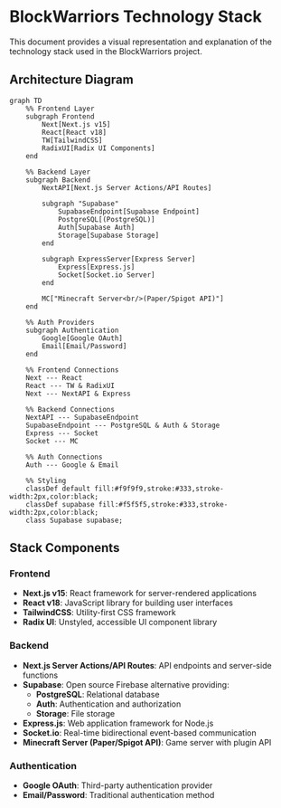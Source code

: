 # BlockWarriors Technology Stack

This document provides a visual representation and explanation of the technology stack used in the BlockWarriors project.

## Architecture Diagram

```mermaid
graph TD
    %% Frontend Layer
    subgraph Frontend
        Next[Next.js v15]
        React[React v18]
        TW[TailwindCSS]
        RadixUI[Radix UI Components]
    end

    %% Backend Layer
    subgraph Backend
        NextAPI[Next.js Server Actions/API Routes]

        subgraph "Supabase"
            SupabaseEndpoint[Supabase Endpoint]
            PostgreSQL[(PostgreSQL)]
            Auth[Supabase Auth]
            Storage[Supabase Storage]
        end

        subgraph ExpressServer[Express Server]
            Express[Express.js]
            Socket[Socket.io Server]
        end

        MC["Minecraft Server<br/>(Paper/Spigot API)"]
    end

    %% Auth Providers
    subgraph Authentication
        Google[Google OAuth]
        Email[Email/Password]
    end

    %% Frontend Connections
    Next --- React
    React --- TW & RadixUI
    Next --- NextAPI & Express

    %% Backend Connections
    NextAPI --- SupabaseEndpoint
    SupabaseEndpoint --- PostgreSQL & Auth & Storage
    Express --- Socket
    Socket --- MC

    %% Auth Connections
    Auth --- Google & Email

    %% Styling
    classDef default fill:#f9f9f9,stroke:#333,stroke-width:2px,color:black;
    classDef supabase fill:#f5f5f5,stroke:#333,stroke-width:2px,color:black;
    class Supabase supabase;
```

## Stack Components

### Frontend
- **Next.js v15**: React framework for server-rendered applications
- **React v18**: JavaScript library for building user interfaces
- **TailwindCSS**: Utility-first CSS framework
- **Radix UI**: Unstyled, accessible UI component library

### Backend
- **Next.js Server Actions/API Routes**: API endpoints and server-side functions
- **Supabase**: Open source Firebase alternative providing:
  - **PostgreSQL**: Relational database
  - **Auth**: Authentication and authorization
  - **Storage**: File storage
- **Express.js**: Web application framework for Node.js
- **Socket.io**: Real-time bidirectional event-based communication
- **Minecraft Server (Paper/Spigot API)**: Game server with plugin API

### Authentication
- **Google OAuth**: Third-party authentication provider
- **Email/Password**: Traditional authentication method
